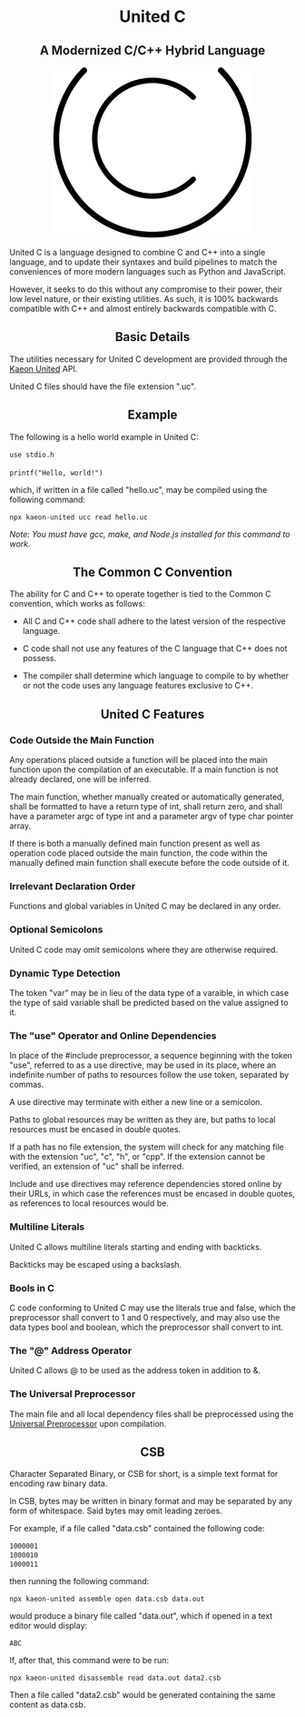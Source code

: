 <div align="center">

<h1 align="center">United C</h1>

<h2 align="center">A Modernized C/C++ Hybrid Language</h2>

<p align="center">
	<img src="https://github.com/Atlas-of-Kaeon/Atlas-of-Kaeon.github.io/blob/master/Kaeon%20United/2%20-%20Wonders/1%20-%20United/1%20-%20Documentation/3%20-%20Iconography/2%20-%20Kaeon%20United/1%20-%20United%20C/United%20C%20Logo.png?raw=true" height="300px"/>
</p>

</div>

United C is a language designed to combine C and C++ into a single language,
and to update their syntaxes and build pipelines to match the conveniences of more modern languages such as Python and JavaScript.

However,
it seeks to do this without any compromise to their power,
their low level nature,
or their existing utilities.
As such,
it is 100% backwards compatible with C++ and almost entirely backwards compatible with C.

<h2 align="center">Basic Details</h2>

The utilities necessary for United C development are provided through the [Kaeon United](https://github.com/Atlas-of-Kaeon/Atlas-of-Kaeon.github.io/blob/master/Kaeon%20United/2%20-%20Wonders/1%20-%20United/1%20-%20Documentation/1%20-%20Guides/2%20-%20Kaeon%20United/README.md) API.

United C files should have the file extension ".uc".

<h2 align="center">Example</h2>

The following is a hello world example in United C:

    use stdio.h

    printf("Hello, world!")

which,
if written in a file called "hello.uc",
may be compiled using the following command:

    npx kaeon-united ucc read hello.uc

_Note: You must have gcc, make, and Node.js installed for this command to work._

<h2 align="center">The Common C Convention</h2>

The ability for C and C++ to operate together is tied to the Common C convention,
which works as follows:

* All C and C++ code shall adhere to the latest version of the respective language.

* C code shall not use any features of the C language that C++ does not possess.

* The compiler shall determine which language to compile to by whether or not the code uses any
language features exclusive to C++.

<h2 align="center">United C Features</h2>

<h3>Code Outside the Main Function</h3>

Any operations placed outside a function will be placed into the main function
upon the compilation of an executable. If a main function is not already
declared, one will be inferred.

The main function, whether manually created or automatically generated, shall
be formatted to have a return type of int, shall return zero, and shall have a
parameter argc of type int and a parameter argv of type char pointer array.

If there is both a manually defined main function present as well as operation
code placed outside the main function, the code within the manually defined
main function shall execute before the code outside of it.

<h3>Irrelevant Declaration Order</h3>

Functions and global variables in United C may be declared in any order.

<h3>Optional Semicolons</h3>

United C code may omit semicolons where they are otherwise required.

<h3>Dynamic Type Detection</h3>

The token "var" may be in lieu of the data type of a varaible, in which case
the type of said variable shall be predicted based on the value assigned to it.

<h3>The "use" Operator and Online Dependencies</h3>

In place of the #include preprocessor, a sequence beginning with the token
"use", referred to as a use directive, may be used in its place, where an
indefinite number of paths to resources follow the use token, separated by
commas.

A use directive may terminate with either a new line or a semicolon.

Paths to global resources may be written as they are, but paths to local
resources must be encased in double quotes.

If a path has no file extension, the system will check for any matching file
with the extension "uc", "c", "h", or "cpp". If the extension cannot be
verified, an extension of "uc" shall be inferred.

Include and use directives may reference dependencies stored online by their
URLs, in which case the references must be encased in double quotes, as
references to local resources would be.

<h3>Multiline Literals</h3>

United C allows multiline literals starting and ending with backticks.
					
Backticks may be escaped using a backslash.

<h3>Bools in C</h3>

C code conforming to United C may use the literals true and false, which the
preprocessor shall convert to 1 and 0 respectively, and may also use the data
types bool and boolean, which the preprocessor shall convert to int.

<h3>The "@" Address Operator</h3>

United C allows @ to be used as the address token in addition to &.

<h3>The Universal Preprocessor</h3>

The main file and all local dependency files shall be preprocessed using the
[Universal Preprocessor](https://github.com/Atlas-of-Kaeon/Atlas-of-Kaeon.github.io/blob/master/Kaeon%20United/2%20-%20Wonders/1%20-%20United/1%20-%20Documentation/1%20-%20Guides/1%20-%20Utilities/2%20-%20ONE/3%20-%20Universal%20Preprocessor/README.md) upon compilation.

<h2 align="center">CSB</h2>

Character Separated Binary,
or CSB for short,
is a simple text format for encoding raw binary data.

In CSB,
bytes may be written in binary format and may be separated by any form of whitespace.
Said bytes may omit leading zeroes.

For example,
if a file called "data.csb" contained the following code:

    1000001
    1000010
    1000011

then running the following command:

	npx kaeon-united assemble open data.csb data.out

would produce a binary file called "data.out",
which if opened in a text editor would display:

    ABC

If,
after that,
this command were to be run:

    npx kaeon-united disassemble read data.out data2.csb

Then a file called "data2.csb" would be generated containing the same content as data.csb.